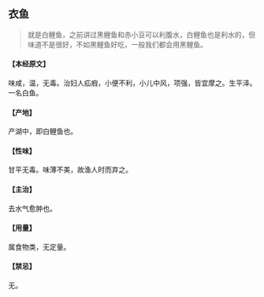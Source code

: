 ## 衣鱼

> 就是白鲤鱼，之前讲过黑鲤鱼和赤小豆可以利腹水，白鲤鱼也是利水的，但味道不是很好，不如黑鲤鱼好吃，一般我们都会用黑鲤鱼。

#### 【本经原文】
味咸，温，无毒。治妇人疝瘕，小便不利，小儿中风，项强，皆宜摩之。生平泽。一名白鱼。
#### 【产地】
产湖中，即白鲤鱼也。
#### 【性味】
甘平无毒。味薄不美，故渔人时而弃之。
#### 【主治】
去水气愈肿也。
#### 【用量】
属食物类，无定量。
#### 【禁忌】
无。